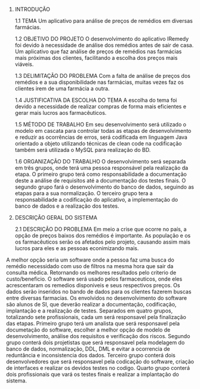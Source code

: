 1. INTRODUÇÃO

	1.1 TEMA
	Um aplicativo para análise de preços de remédios em diversas farmácias.

	1.2 OBJETIVO DO PROJETO
	O desenvolvimento do aplicativo IRemedy foi devido à necessidade de análise dos remédios antes de sair de casa. Um aplicativo que faz análise de preços de remédios nas farmácias mais próximas dos clientes, facilitando a escolha dos preços mais viáveis.
	
	1.3 DELIMITAÇÃO DO PROBLEMA
	Com a falta de análise de preços dos remédios e a sua disponibilidade nas farmácias, muitas vezes faz os clientes irem de uma farmácia a outra. 
	
	1.4 JUSTIFICATIVA DA ESCOLHA DO TEMA
	A escolha do tema foi devido a necessidade de realizar compras de forma mais eficientes e gerar mais lucros aos farmacêuticos.
	
	1.5 MÉTODO DE TRABALHO
	Em seu desenvolvimento será utilizado o modelo em cascata para controlar todas as etapas de desenvolvimento e reduzir as ocorrências de erros, será codificada em linguagem Java orientado a objeto utilizando técnicas de clean code na codificação também será utilizada o MySQL para realização do BD.
	
	1.6 ORGANIZAÇÃO DO TRABALHO
	O desenvolvimento será separada em três grupos, onde terá uma pessoa responsável pela realização da etapa.
O primeiro grupo terá como responsabilidade a documentação deste a análise de requisitos até a documentação dos testes finais.
O segundo grupo fará o desenvolvimento do banco de dados, seguindo as etapas para a sua normalização.
O terceiro grupo tera a responsabilidade a codificação do aplicativo, a  implementação do banco de dados e a realização dos testes.







2. DESCRIÇÃO GERAL DO SISTEMA

	2.1 DESCRIÇÃO DO PROBLEMA
	Em meio a crise que ocorre no país, a opção de preços baixos dos remédios é importante. As população e os os farmacêuticos serão os afetados pelo projeto, causando assim mais lucros para eles e as pessoas econimizando mais.

	
A melhor opção seria um software onde a pessoa faz uma busca do remédio necessidado com uso de filtros na mesma hora que sair da consulta médica. Retornando os melhores resultados pelo criterio de custo/beneficio.
O software será usado pelos farmaceuticos, onde eles acrescentaram os remedios disponiveis e seus respectivos preços. Os dados serão inseridos no bando de dados para os clientes fazerem buscas entre diversas farmacias. 
Os envolvidos no desenvolvimento do software são alunos de SI, que deverão realizar a documentação, codificação, implantação e a realização de testes. Separados em quatro grupos, totalizando sete profissionais, cada um será responsavel pela finalização das etapas. 
Primeiro grupo terá um analista que será responsavel pela documetação do software, escolher a melhor opção de modelo de desenvolvimento, análise dos requisitos e verificação dos riscos.
Segundo grupo conterá dois projetistas que será responsavel pela modelagem do banco de dados, normalização, DDL, DML e evitar a ocorrencia de reduntância e inconsistencia dos dados.
Terceiro grupo conterá dois desenvolvedores que será responsavel pela codicação do software, criação de interfaces e realizar os devidos testes no codigo.
Quarto grupo conterá dois profissionais que vará os testes finais e realizar a implantação do sistema.
